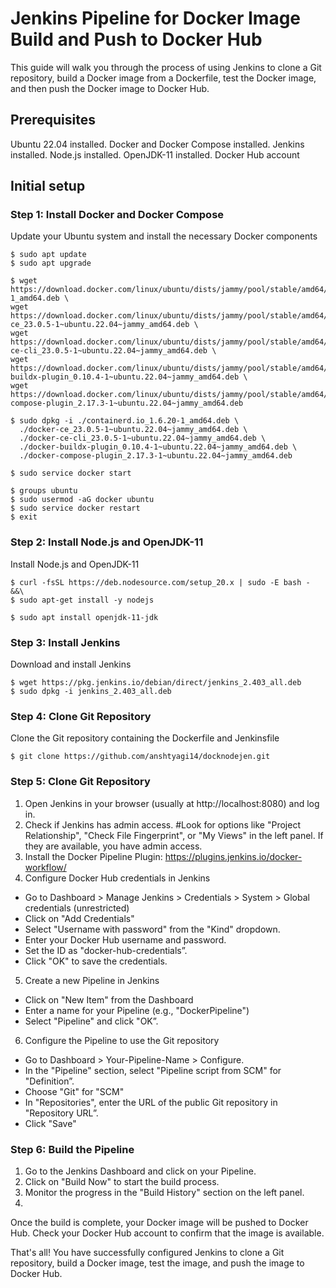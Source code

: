 # Jenkins Pipeline for Docker Image Build and Push to Docker Hub

This guide will walk you through the process of using Jenkins to clone a Git repository, build a Docker image from a Dockerfile, test the Docker image, and then push the Docker image to Docker Hub.

## Prerequisites

Ubuntu 22.04 installed.
Docker and Docker Compose installed.
Jenkins installed.
Node.js installed.
OpenJDK-11 installed.
Docker Hub account

## Initial setup

### Step 1: Install Docker and Docker Compose

Update your Ubuntu system and install the necessary Docker components

```console
$ sudo apt update
$ sudo apt upgrade

$ wget https://download.docker.com/linux/ubuntu/dists/jammy/pool/stable/amd64/containerd.io_1.6.20-1_amd64.deb \
wget https://download.docker.com/linux/ubuntu/dists/jammy/pool/stable/amd64/docker-ce_23.0.5-1~ubuntu.22.04~jammy_amd64.deb \
wget https://download.docker.com/linux/ubuntu/dists/jammy/pool/stable/amd64/docker-ce-cli_23.0.5-1~ubuntu.22.04~jammy_amd64.deb \
wget https://download.docker.com/linux/ubuntu/dists/jammy/pool/stable/amd64/docker-buildx-plugin_0.10.4-1~ubuntu.22.04~jammy_amd64.deb \
wget https://download.docker.com/linux/ubuntu/dists/jammy/pool/stable/amd64/docker-compose-plugin_2.17.3-1~ubuntu.22.04~jammy_amd64.deb

$ sudo dpkg -i ./containerd.io_1.6.20-1_amd64.deb \
  ./docker-ce_23.0.5-1~ubuntu.22.04~jammy_amd64.deb \
  ./docker-ce-cli_23.0.5-1~ubuntu.22.04~jammy_amd64.deb \
  ./docker-buildx-plugin_0.10.4-1~ubuntu.22.04~jammy_amd64.deb \
  ./docker-compose-plugin_2.17.3-1~ubuntu.22.04~jammy_amd64.deb

$ sudo service docker start

$ groups ubuntu
$ sudo usermod -aG docker ubuntu
$ sudo service docker restart
$ exit
```

### Step 2: Install Node.js and OpenJDK-11

Install Node.js and OpenJDK-11

```console
$ curl -fsSL https://deb.nodesource.com/setup_20.x | sudo -E bash - &&\
$ sudo apt-get install -y nodejs

$ sudo apt install openjdk-11-jdk
```

### Step 3: Install Jenkins

Download and install Jenkins

```console
$ wget https://pkg.jenkins.io/debian/direct/jenkins_2.403_all.deb
$ sudo dpkg -i jenkins_2.403_all.deb
```

### Step 4: Clone Git Repository

Clone the Git repository containing the Dockerfile and Jenkinsfile

```console
$ git clone https://github.com/anshtyagi14/docknodejen.git
```

### Step 5: Clone Git Repository

1. Open Jenkins in your browser (usually at http://localhost:8080) and log in.
2. Check if Jenkins has admin access. #Look for options like "Project Relationship", "Check File Fingerprint", or "My Views" in the left panel. If they are available, you have admin access.
3. Install the Docker Pipeline Plugin: https://plugins.jenkins.io/docker-workflow/
4. Configure Docker Hub credentials in Jenkins
- Go to Dashboard > Manage Jenkins > Credentials > System > Global credentials (unrestricted)
- Click on "Add Credentials"
- Select "Username with password" from the "Kind" dropdown.
- Enter your Docker Hub username and password.
- Set the ID as "docker-hub-credentials”.
- Click "OK" to save the credentials.
5. Create a new Pipeline in Jenkins
- Click on "New Item" from the Dashboard
- Enter a name for your Pipeline (e.g., "DockerPipeline")
- Select "Pipeline" and click "OK”.
6. Configure the Pipeline to use the Git repository
- Go to Dashboard > Your-Pipeline-Name > Configure.
- In the "Pipeline" section, select "Pipeline script from SCM" for "Definition”.
- Choose "Git" for "SCM"
- In "Repositories", enter the URL of the public Git repository in "Repository URL”.
- Click "Save"

### Step 6: Build the Pipeline

1. Go to the Jenkins Dashboard and click on your Pipeline.
2. Click on "Build Now" to start the build process.
3. Monitor the progress in the "Build History" section on the left panel.
4. 
Once the build is complete, your Docker image will be pushed to Docker Hub. Check your Docker Hub account to confirm that the image is available.

That's all! You have successfully configured Jenkins to clone a Git repository, build a Docker image, test the image, and push the image to Docker Hub.
